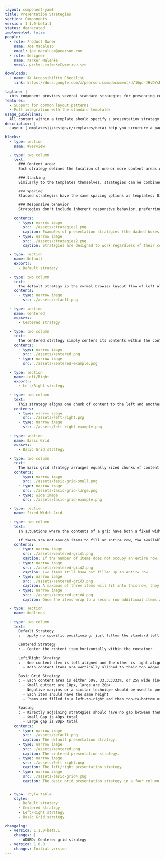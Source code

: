 ```yaml
---
layout: component-yaml
title: Presentation Strategies
section: Components
version: 1.1.0-beta.1
status: deprecated
implemented: false
people:
  - role: Product Owner
    name: Joe Macaluso
    email: joe.macaluso@pearson.com
  - role: Designer
    name: Parker Malenke
    email: parker.malenke@pearson.com

downloads:
  - name: UX Accessibility Checklist
    link: https://docs.google.com/a/pearson.com/document/d/1Qqu-JHvDYsNAqUP3rFaNkqR0c2Si9g3ephR7qhZ12u4/edit?usp=sharing

tagline: |
  This component provides several standard strategies for presenting content within a layout template.
features:
  - Support for common layout patterns
  - Full integration with the standard templates
usage_guidelines: |
  All content within a template should specify a presentation strategy to use.
description: |
  Layout [Templates](/design/c/templates/beta) help you structure a page at a high level and chunk it into major layout areas. Presentation strategies operate at one level lower, helping to actually fill out those layout areas in a standard and rational way.

blocks:
  - type: section
    name: Overview

  - type: two column
    text: |
      ### Content areas
      Each strategy defines the location of one or more content areas which should each contain a single piece of content.

      ### Stacking
      Similarly to the templates themselves, strategies can be combined into stacks within a given template area.

      ### Spacing
      Stacked strategies have the same spacing options as templates: Directly Adjoining, Small Gap, and Large Gap.

      ### Responsive behavior
      Strategies don't include inherent responsive behavior, preferring instead to leave that up to their containing templates. More advanced designs may change between various strategies at the [standard breakpoints](/design/c/breakpoints), however.

    contents:
      - type: narrow image
        src: ./assets/strategies1.png
        caption: Examples of presentation strategies (the dashed boxes) being stacked in a single column template (green box). The content areas are denoted as pink boxes.
      - type: narrow image
        src: ./assets/strategies2.png
        caption: Strategies are designed to work regardless of their container size, as seen in this two column example.

  - type: section
    name: Default
    exports:
      - Default strategy

  - type: two column
    text: |
      The default strategy is the normal browser layout flow of left aligning content.
    contents:
      - type: narrow image
        src: ./assets/default.png

  - type: section
    name: Centered
    exports:
      - Centered strategy

  - type: two column
    text: |
      The centered strategy simply centers its contents within the containing area.
    contents:
      - type: narrow image
        src: ./assets/centered.png
      - type: narrow image
        src: ./assets/centered-example.png

  - type: section
    name: Left/Right
    exports:
      - Left/Right strategy

  - type: two column
    text: |
      This strategy aligns one chunk of content to the left and another chunk to the right.
    contents:
      - type: narrow image
        src: ./assets/left-right.png
      - type: narrow image
        src: ./assets/left-right-example.png

  - type: section
    name: Basic Grid
    exports:
      - Basic Grid strategy

  - type: two column
    text: |
      The basic grid strategy arranges equally sized chunks of content into two, three, or four rows. Each chunk should maintain the same height. The gutter size is configurable to be either small (10px) or large (20px). Chunks fill the content area in a left-to-right, top-to-bottom pattern.
    contents:
      - type: narrow image
        src: ./assets/basic-grid-small.png
      - type: narrow image
        src: ./assets/basic-grid-large.png
      - type: wide image
        src: ./assets/basic-grid-example.png

  - type: section
    name: Fixed Width Grid

  - type: two column
    text: |
      In situations where the contents of a grid have both a fixed width and height, the fixed width grid arranges items with a standard gutter and will automatically break them into the appropriate number of columns.

      If there are not enough items to fill an entire row, the available items may be centered in the remaining space.
    contents:
      - type: narrow image
        src: ./assets/centered-grid1.png
        caption: If the number of items does not occupy an entire row, they are centered in the container
      - type: narrow image
        src: ./assets/centered-grid2.png
        caption: Two items still have not filled up an entire row
      - type: narrow image
        src: ./assets/centered-grid3.png
        caption: A maximum of three items will fit into this row, they are still centered within the container however
      - type: narrow image
        src: ./assets/centered-grid4.png
        caption: Once the items wrap to a second row additional items are positioned to the left first

  - type: section
    name: Redlines

  - type: two column
    text: |
      Default Strategy
      : - Apply no specific positioning, just follow the standard left-aligned browser flow

      Centered Strategy
      : - Center the content item horizontally within the container

      Left/Right Strategy
      : - One content item is left aligned and the other is right aligned
        - Both content items are vertically aligned to their top edges

      Basic Grid Strategy
      : - Each content area is either 50%, 33.333333%, or 25% wide (including a gutter's width)
        - Small gutters are 10px, large are 20px
        - Negative margins or a similar technique should be used to position the left and right edges of the content areas directly against the edge of the container
        - Each item should have the same height
        - Items are filled in a left-to-right and then top-to-bottom order

      Spacing
      : - Directly adjoining strategies should have no gap between them
        - Small Gap is 40px total
        - Large gap is 80px total
    contents:
      - type: narrow image
        src: ./assets/default.png
        caption: The default presentation strategy.
      - type: narrow image
        src: ./assets/centered.png
        caption: The centered presentation strategy.
      - type: narrow image
        src: ./assets/left-right.png
        caption: The left/right presentation strategy.
      - type: narrow image
        src: ./assets/basic-grid4.png
        caption: The basic grid presentation strategy in a four column mode with small gutters.


  - type: style table
    styles:
      - Default strategy
      - Centered strategy
      - Left/Right strategy
      - Basic Grid strategy

changelog:
  - version: 1.1.0-beta.1
    changes: |
      - ADDED: Centered grid strategy
  - version: 1.0.0
    changes: Initial version
---
```

